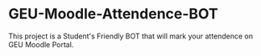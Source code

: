 # GEU-Moodle-Attendence-BOT
This project is a Student's Friendly BOT that will mark your attendence on GEU Moodle Portal.
